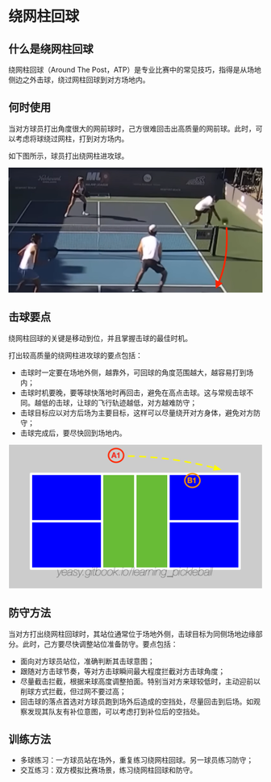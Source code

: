 # 绕网柱回球

## 什么是绕网柱回球

绕网柱回球（Around The Post，ATP）是专业比赛中的常见技巧，指得是从场地侧边之外击球，绕过网柱回球到对方场地内。

## 何时使用

当对方球员打出角度很大的网前球时，己方很难回击出高质量的网前球。此时，可以考虑将球绕过网柱，打到对方场内。

如下图所示，球员打出绕网柱进攻球。

![绕网柱进攻](_images/atp-shot.png)

## 击球要点

绕网柱回球的关键是移动到位，并且掌握击球的最佳时机。

打出较高质量的绕网柱进攻球的要点包括：

* 击球时一定要在场地外侧，越靠外，可回球的角度范围越大，越容易打到场内；
* 击球时机要晚，要等球快落地时再回击，避免在高点击球。这与常规击球不同。越低的击球，让球的飞行轨迹越低，对方越难防守；
* 击球目标应以对方后场为主要目标，这样可以尽量绕开对方身体，避免对方防守；
* 击球完成后，要尽快回到场地内。

![绕网柱进攻的目标](_images/atp-target.png)

## 防守方法

当对方打出绕网柱回球时，其站位通常位于场地外侧，击球目标为同侧场地边缘部分。此时，己方要尽快调整站位准备防守。要点包括：

* 面向对方球员站位，准确判断其击球意图；
* 跟随对方击球节奏，等对方击球瞬间最大程度拦截对方击球角度；
* 尽量截击拦截，根据来球高度调整拍面。特别当对方来球较低时，主动迎前以削球方式拦截，但过网不要过高；
* 回击球的落点首选对方球员跑到场外后造成的空挡处，尽量回击到后场。如观察发现其队友有补位意图，可以考虑打到补位后的空挡处。

## 训练方法

* 多球练习：一方球员站在场外，重复练习绕网柱回球。另一球员练习防守；
* 交互练习：双方模拟比赛场景，练习绕网柱回球和防守。
